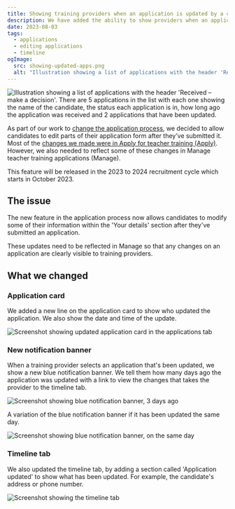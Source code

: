 ```yaml
---
title: Showing training providers when an application is updated by a candidate
description: We have added the ability to show providers when an application has been updated, and to see the changes in the timeline.
date: 2023-08-03
tags:
  - applications
  - editing applications
  - timeline
ogImage:
  src: showing-updated-apps.png
  alt: "Illustration showing a list of applications with the header 'Received – make a decision'. There are 5 applications in the list with each one showing the name of the candidate, the status each application is in, how long ago the application was received and 2 applications that have been updated."
---
```


![Illustration showing a list of applications with the header 'Received – make a decision'. There are 5 applications in the list with each one showing the name of the candidate, the status each application is in, how long ago the application was received and 2 applications that have been updated.](showing-updated-apps.png)

As part of our work to [change the application process](/apply-for-teacher-training/changing-application-process/), we decided to allow candidates to edit parts of their application form after they’ve submitted it. Most of the [changes we made were in Apply for teacher training (Apply)](/apply-for-teacher-training/allowing-candidates-to-edit-application/). However, we also needed to reflect some of these changes in Manage teacher training applications (Manage).

This feature will be released in the 2023 to 2024 recruitment cycle which starts in October 2023.

## The issue

The new feature in the application process now allows candidates to modify some of their information within the 'Your details' section after they've submitted an application.

These updates need to be reflected in Manage so that any changes on an application are clearly visible to training providers.

## What we changed

### Application card

We added a new line on the application card to show who updated the application. We also show the date and time of the update.

![Screenshot showing updated application card in the applications tab](updated-card.png)

### New notification banner

When a training provider selects an application that's been updated, we show a new blue notification banner. We tell them how many days ago the application was updated with a link to view the changes that takes the provider to the timeline tab.

![Screenshot showing blue notification banner, 3 days ago](notification-banner-3days.png)

A variation of the blue notification banner if it has been updated the same day.

![Screenshot showing blue notification banner, on the same day](banner-day-one.png)

### Timeline tab

We also updated the timeline tab, by adding a section called 'Application updated' to show what has been updated. For example, the candidate's address or phone number.

![Screenshot showing the timeline tab](timeline.png)
